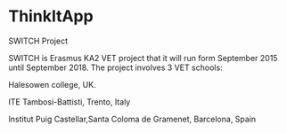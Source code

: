 # ThinkItApp
SWITCH Project

SWITCH is Erasmus KA2 VET project that it will run form September 2015 until September 2018. The project involves 3 VET schools:

Halesowen college, UK.

ITE Tambosi-Battisti, Trento, Italy

Institut Puig Castellar,Santa Coloma de Gramenet, Barcelona, Spain

